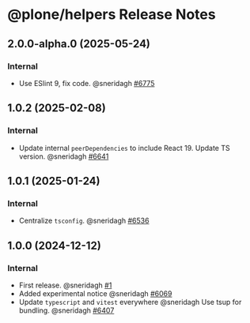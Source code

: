 # @plone/helpers Release Notes

<!-- Do *NOT* add new change log entries to this file.
     You should create a file in the news directory instead.
     For helpful instructions, please see:
     https://6.docs.plone.org/contributing/index.html#contributing-change-log-label
-->

<!-- towncrier release notes start -->

## 2.0.0-alpha.0 (2025-05-24)

### Internal

- Use ESlint 9, fix code. @sneridagh [#6775](https://github.com/plone/volto/issues/6775)

## 1.0.2 (2025-02-08)

### Internal

- Update internal `peerDependencies` to include React 19.
  Update TS version. @sneridagh [#6641](https://github.com/plone/volto/issues/6641)

## 1.0.1 (2025-01-24)

### Internal

- Centralize `tsconfig`. @sneridagh [#6536](https://github.com/plone/volto/issues/6536)

## 1.0.0 (2024-12-12)

### Internal

- First release. @sneridagh [#1](https://github.com/plone/volto/issues/1)
- Added experimental notice @sneridagh [#6069](https://github.com/plone/volto/issues/6069)
- Update `typescript` and `vitest` everywhere @sneridagh
  Use tsup for bundling. @sneridagh [#6407](https://github.com/plone/volto/issues/6407)
